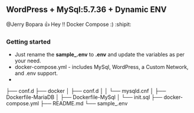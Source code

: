 ## WordPress + MySql:5.7.36 + Dynamic ENV

@Jerry Bopara :+1: Hey !! Docker Compose :) :shipit:

<!--lint disable awesome-toc-->
### Getting started

- Just rename the **sample_.env** to **.env** and update the variables as per your need.
- docker-compose.yml - includes MySql, WordPress, a Custom Network, and .env support.
- 

├── conf.d
├── docker
│   ├── conf.d
│   │   └── mysqld.cnf
│   ├── Dockerfile-MariaDB
│   ├── Dockerfile-MySql
│   └── init.sql
├── docker-compose.yml
├── README.md
└── sample_.env